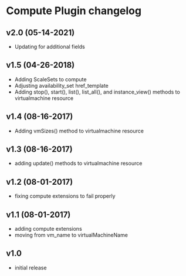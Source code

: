 # Compute Plugin changelog

## v2.0 (05-14-2021)

- Updating for additional fields

## v1.5 (04-26-2018)

- Adding ScaleSets to compute
- Adjusting availability_set href_template
- Adding stop(), start(), list(), list_all(), and instance_view() methods to virtualmachine resource

## v1.4 (08-16-2017)

- Adding vmSizes() method to virtualmachine resource

## v1.3 (08-16-2017)

- adding update() methods to virtualmachine resource

## v1.2 (08-01-2017)

- fixing compute extensions to fail properly

## v1.1 (08-01-2017)

- adding compute extensions
- moving from vm_name to virtualMachineName

## v1.0

- initial release
